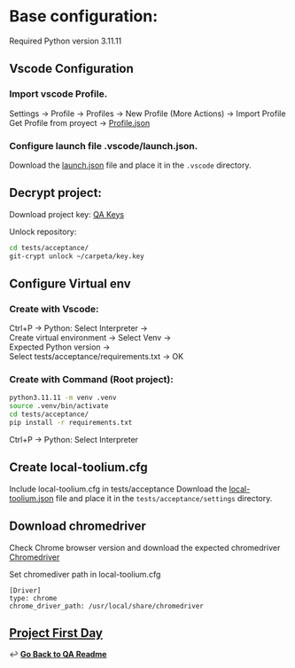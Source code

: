 # Base configuration:

Required Python version 3.11.11
   
## Vscode Configuration
### Import vscode Profile.
Settings -> Profile -> Profiles -> New Profile (More Actions) -> Import Profile
Get Profile from proyect -> [Profile.json](./utils/Projects.code-profile)

### Configure launch file .vscode/launch.json.
   Download the [launch.json](./utils/launch.json) file and place it in the `.vscode` directory.

## Decrypt project:
Download project key: [QA Keys](https://confluence.tid.es/pages/viewpage.action?spaceKey=CTO&title=%5BLA-QA%5D+Tools)

Unlock repository:
```bash
cd tests/acceptance/
git-crypt unlock ~/carpeta/key.key
```

## Configure Virtual env
### Create with Vscode:
Ctrl+P -> Python: Select Interpreter -> <br>
Create virtual environment -> Select Venv -> <br>
Expected Python version -> <br>
Select tests/acceptance/requirements.txt -> OK

### Create with Command (Root project):
```bash
python3.11.11 -m venv .venv
source .venv/bin/activate
cd tests/acceptance/
pip install -r requirements.txt
```
Ctrl+P -> Python: Select Interpreter


## Create local-toolium.cfg
Include local-toolium.cfg in tests/acceptance
Download the [local-toolium.json](./utils/template-local-toolium.cfg) file and place it in the `tests/acceptance/settings` directory.

## Download chromedriver
Check Chrome browser version and download the expected chromedriver <br>
[Chromedriver](https://googlechromelabs.github.io/chrome-for-testing/) <br>

Set chromediver path in local-toolium.cfg
```
[Driver]
type: chrome
chrome_driver_path: /usr/local/share/chromedriver
```

## [Project First Day](./project-first-day.md#project-first-day)

↩️ **[Go Back to QA Readme](../README.md)**